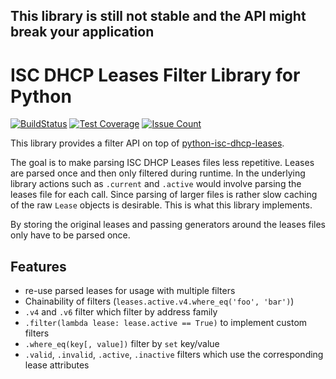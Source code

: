 ## This library is still not stable and the API might break your application
# ISC DHCP Leases Filter Library for Python

[![BuildStatus](https://travis-ci.org/andir/isc-dhcp-filter.svg)](https://travis-ci.org/andir/isc-dhcp-filter)
[![Test Coverage](https://codeclimate.com/github/andir/isc-dhcp-filter/badges/coverage.svg)](https://codeclimate.com/github/andir/isc-dhcp-filter/coverage)
[![Issue Count](https://codeclimate.com/github/andir/isc-dhcp-filter/badges/issue_count.svg)](https://codeclimate.com/github/andir/isc-dhcp-filter)

This library provides a filter API on top of  [python-isc-dhcp-leases](https://github.com/MartijnBraam/python-isc-dhcp-leases).

The goal is to make parsing ISC DHCP Leases files less repetitive. Leases are parsed once and then only filtered during runtime. In the underlying library actions such as `.current` and `.active` would involve parsing the leases file for each call. Since parsing of larger files is rather slow caching of the raw `Lease` objects is desirable. This is what this library implements.

By storing the original leases and passing generators around the leases files only have to be parsed once.

## Features

* re-use parsed leases for usage with multiple filters
* Chainability of filters (`leases.active.v4.where_eq('foo', 'bar')`)
* `.v4` and `.v6` filter which filter by address family
* `.filter(lambda lease: lease.active == True)` to implement custom filters
* `.where_eq(key[, value])` filter by `set` key/value
* `.valid`, `.invalid`, `.active`, `.inactive` filters which use the corresponding lease attributes
